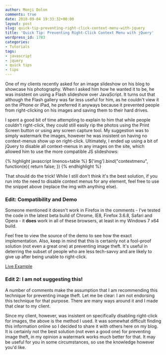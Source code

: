 ```yaml
---
author: Monji Dolon
comments: true
date: 2010-09-04 19:33:32+00:00
layout: post
slug: quick-tip-preventing-right-click-context-menu-with-jquery
title: 'Quick Tip: Preventing Right-Click Context Menu with jQuery'
wordpress_id: 1783
categories:
- Tutorials
tags:
- javascript
- jquery
- quick tips
- tips
---
```


One of my clients recently asked for an image slideshow on his blog to showcase his photography.  When I asked him how he wanted it to be, he was insistent on using a Flash slideshow over JavaScript.  It turns out that although the Flash gallery was far less useful for him, as he couldn't view it on the iPhone or iPad, he preferred it anyways because it prevented people from right-clicking on his images and saving them to their hard drives.

I spent a good bit of time attempting to explain to him that while people couldn't right-click, they could still easily rip the photos using the Print Screen button or using any screen capture tool.  My suggestion was to simply watermark the images, however he was insistent on having no context-menus show up on right-click.  Ultimately, I ended up using a bit of jQuery to disable all context-menus in any images on the site, which allowed him to use the more compatible JS slideshows:

{% highlight javascript linenos=table %}
$('img').bind("contextmenu", function(e){ return false; })
{% endhighlight %}

That should do the trick!  While I still don't think it's the best solution, if you run into the need to disable context menus for any element, feel free to use the snippet above (replace the img with anything else).

### Edit: Compatibility and Demo


Someone mentioned it doesn't work in Firefox in the comments - I've tested the code in the latest beta build of Chrome, IE8, Firefox 3.6.8, Safari and Opera - it **does** work in all of these browsers, at least in my Windows 7 x64 build.

Feel free to view the source of the demo to see how the exact implementation.  Also, keep in mind that this is certainly not a fool-proof solution (not even a great one) at preventing image theft.  It's useful in deterring the subset of people who are less tech-savvy and are likely to give up after being unable to right-click.

<div class="download top">
  <a href="http://devgrow.com/examples/nocontext.html" class="secondary">Live Example</a>
</div>

### Edit 2: I am not suggesting this!

A number of comments make the assumption that I am recommending this technique for preventing image theft.  Let me be clear: I am not endorsing this technique for that purpose.  There are many ways around it and I made that clear to my client.

Since my client, however, was insistent on specifically disabling right-click for images, the above is the method I used.  It was somewhat difficult finding this information online so I decided to share it with others here on my blog.  It is certainly not the best solution (not even a good one) for preventing image theft, in my opinion a watermark works much better for that.  It may be useful for you in some circumstances, so use the knowledge however you'd like.
